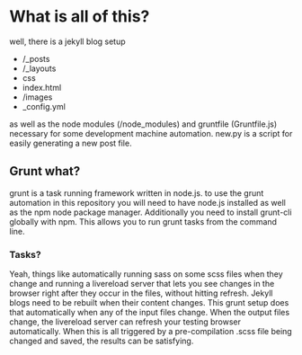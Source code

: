 <h1>What is all of this?</h1>
<p>well, there is a jekyll blog setup 
	<ul>
		<li>/_posts</li>
		<li>/_layouts</li>
		<li>css</li>
		<li>index.html</li>
		<li>/images</li>
		<li>_config.yml</li>
	</ul>
as well as the node modules (/node_modules) and gruntfile (Gruntfile.js) necessary for some development machine automation. new.py is a script for easily generating a new post file.<p>
<p><h2>Grunt what?</h2>
grunt is a task running framework written in node.js.
to use the grunt automation in this repository you will need to have
node.js installed as well as the npm node package manager. Additionally you need to install grunt-cli globally with npm.  This allows you to run grunt tasks from the command line.  
<h3>Tasks?</h3>
Yeah, things like automatically running sass on some scss files when they change and running a livereload server that lets you see changes in the browser right after they occur in the files, without hitting refresh.  Jekyll blogs need to be rebuilt when their content changes.  This grunt setup does that automatically when any of the input files change. When the output files change, the livereload server can refresh your testing browser automatically.  When this is all triggered by a pre-compilation .scss file being changed and saved, the results can be satisfying.
</p> 
